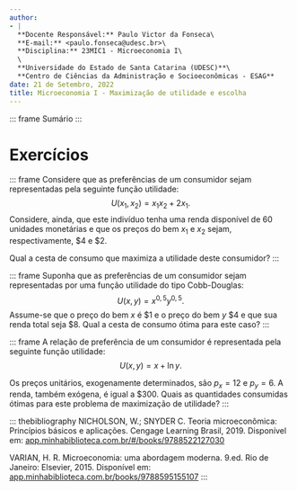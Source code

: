 ```yaml
---
author:
- |
  **Docente Responsável:** Paulo Victor da Fonseca\
  **E-mail:** <paulo.fonseca@udesc.br>\
  **Disciplina:** 23MIC1 - Microeconomia I\
  \
  **Universidade do Estado de Santa Catarina (UDESC)**\
  **Centro de Ciências da Administração e Socioeconômicas - ESAG**
date: 21 de Setembro, 2022
title: Microeconomia I - Maximização de utilidade e escolha
---
```


::: frame
Sumário
:::

# Exercícios

::: frame
Considere que as preferências de um consumidor sejam representadas pela
seguinte função utilidade: $$U(x_1,x_2) = x_1x_2 + 2x_1.$$ Considere,
ainda, que este indivíduo tenha uma renda disponível de 60 unidades
monetárias e que os preços do bem $x_1$ e $x_2$ sejam, respectivamente,
\$4 e \$2.

Qual a cesta de consumo que maximiza a utilidade deste consumidor?
:::

::: frame
Suponha que as preferências de um consumidor sejam representadas por uma
função utilidade do tipo Cobb-Douglas: $$U(x,y) = x^{0,5}y^{0,5}.$$
Assume-se que o preço do bem $x$ é \$1 e o preço do bem $y$ \$4 e que
sua renda total seja \$8. Qual a cesta de consumo ótima para este caso?
:::

::: frame
A relação de preferência de um consumidor é representada pela seguinte
função utilidade: $$U(x,y) = x + \ln y.$$

Os preços unitários, exogenamente determinados, são $p_x = 12$ e
$p_y = 6$. A renda, também exógena, é igual a \$300. Quais as
quantidades consumidas ótimas para este problema de maximização de
utilidade?
:::

::: thebibliography
NICHOLSON, W.; SNYDER C. Teoria microeconômica: Princípios básicos e
aplicações. Cengage Learning Brasil, 2019. Disponível em:
[app.minhabiblioteca.com.br/#/books/9788522127030](https://app.minhabiblioteca.com.br/#/books/9788522127030/)

VARIAN, H. R. Microeconomia: uma abordagem moderna. 9.ed. Rio de
Janeiro: Elsevier, 2015. Disponível em:
[app.minhabiblioteca.com.br/books/9788595155107](https://app.minhabiblioteca.com.br/books/9788595155107)
:::
